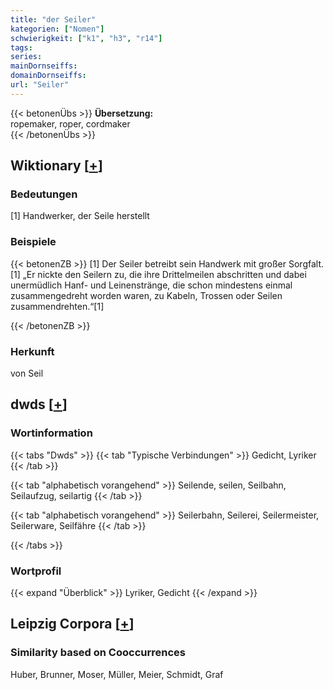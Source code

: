 ```yaml
---
title: "der Seiler"
kategorien: ["Nomen"]
schwierigkeit: ["k1", "h3", "r14"]
tags:
series:
mainDornseiffs:
domainDornseiffs:
url: "Seiler"
---
```


{{< betonenÜbs >}}
**Übersetzung:**  
ropemaker, roper, cordmaker  
{{< /betonenÜbs >}}

## Wiktionary [[+](https://de.wiktionary.org/wiki/Seiler)]

### Bedeutungen
[1] Handwerker, der Seile herstellt  

### Beispiele
{{< betonenZB >}}
[1] Der Seiler betreibt sein Handwerk mit großer Sorgfalt.  
[1] „Er nickte den Seilern zu, die ihre Drittelmeilen abschritten und dabei unermüdlich Hanf- und Leinenstränge, die schon mindestens einmal zusammengedreht worden waren, zu Kabeln, Trossen oder Seilen zusammendrehten.“[1]  

{{< /betonenZB >}}
### Herkunft
von Seil  



## dwds [[+](https://www.dwds.de/wb/Seiler)]

### Wortinformation
{{< tabs "Dwds" >}}
{{< tab "Typische Verbindungen" >}}
Gedicht, Lyriker
{{< /tab >}}

{{< tab "alphabetisch vorangehend" >}}
Seilende, seilen, Seilbahn, Seilaufzug, seilartig
{{< /tab >}}

{{< tab "alphabetisch vorangehend" >}}
Seilerbahn, Seilerei, Seilermeister, Seilerware, Seilfähre
{{< /tab >}}

{{< /tabs >}}

### Wortprofil
{{< expand "Überblick" >}} Lyriker, Gedicht {{< /expand >}}

## Leipzig Corpora [[+](https://corpora.uni-leipzig.de/en/res?word=Seiler&corpusId=deu_newscrawl-public_2018)]


### Similarity based on Cooccurrences
Huber, Brunner, Moser, Müller, Meier, Schmidt, Graf

